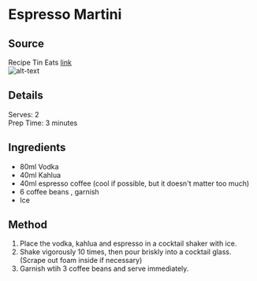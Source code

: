 # Espresso Martini

## Source
Recipe Tin Eats [link](https://www.recipetineats.com/espresso-martini/url)\
![alt-text](./pictures/epresso-martini.jpeg)

## Details
Serves: 2\
Prep Time: 3 minutes

## Ingredients
- 80ml Vodka
- 40ml Kahlua
- 40ml espresso coffee (cool if possible, but it doesn't matter too much)
- 6 coffee beans , garnish
- Ice

## Method
1. Place the vodka, kahlua and espresso in a cocktail shaker with ice.
2. Shake vigorously 10 times, then pour briskly into a cocktail glass. (Scrape out foam inside if necessary)
3. Garnish wtih 3 coffee beans and serve immediately.

